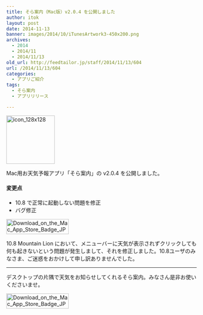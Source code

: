 ```yaml
---
title: そら案内（Mac版）v2.0.4 を公開しました
author: itok
layout: post
date: 2014-11-13
banner: images/2014/10/iTunesArtwork3-450x200.png
archives:
  - 2014
  - 2014/11
  - 2014/11/13
old_url: http://feedtailor.jp/staff/2014/11/13/604
url: /2014/11/13/604
categories:
  - アプリご紹介
tags:
  - そら案内
  - アプリリリース

---
```

<a href="https://itunes.apple.com/app/id599799247" target="_blank"><img src="/images/2014/10/icon_128x128.png" alt="icon_128x128" width="128" height="128" class="alignnone size-full wp-image-529" /></a>

Mac用お天気予報アプリ「そら案内」の v2.0.4 を公開しました。

#### 変更点

  * 10.8 で正常に起動しない問題を修正
  * バグ修正

<a href="https://itunes.apple.com/app/id599799247" target="_blank"><img src="/images/2014/05/Download_on_the_Mac_App_Store_Badge_JP_165x40_1004.png" alt="Download_on_the_Mac_App_Store_Badge_JP_165x40_1004" width="165" height="40" class="alignnone size-full wp-image-145" /></a>

10.8 Mountain Lion において、メニューバーに天気が表示されずクリックしても何も起きないという問題が発生しまして、それを修正しました。10.8ユーザのみなさま、ご迷惑をおかけして申し訳ありませんでした。

* * *

デスクトップの片隅で天気をお知らせしてくれるそら案内。みなさん是非お使いくださいませ。

<a href="https://itunes.apple.com/app/id599799247" target="_blank"><img src="/images/2014/05/Download_on_the_Mac_App_Store_Badge_JP_165x40_1004.png" alt="Download_on_the_Mac_App_Store_Badge_JP_165x40_1004" width="165" height="40" class="alignnone size-full wp-image-145" /></a>